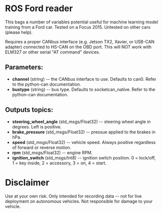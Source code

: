# ROS Ford reader

This bags a number of variables potential useful for machine learning model training from a Ford car. Tested on a Focus 2015. Untested on other cars (please help).

Requires a proper CANbus interface (e.g. Jetson TX2, Xavier, or USB-CAN adapter) connected to HS-CAN on the OBD port. This will NOT work with ELM327 or other serial "AT command" devices.

## Parameters:

* **channel** (string) -- the CANbus interface to use. Defaults to can0. Refer to the python-can documentation.
* **bustype** (string) -- bus type. Defaults to socketcan\_native. Refer to the python-can documentation.

## Outputs topics:
* **steering\_wheel\_angle** (std\_msgs/Float32) -- steering wheel angle in degrees. Left is positive.
* **brake\_pressure** (std\_msgs/Float32) -- pressue applied to the brakes in hPa.
* **speed** (std\_msgs/Float32) -- vehicle speed. Always positive regardless of forward or reverse motion.
* **rpm** (std\_msgs/Float32) -- engine RPM.
* **ignition\_switch** (std\_msgs/Int8) -- ignition switch position. 0 = lock/off, 1 = key inside, 2 = accessory, 3 = on, 4 = start.

# Disclaimer

Use at your own risk. Only intended for recording data -- not for live deployment on autonomous vehicles. Not responsible for damage to your vehicle.
